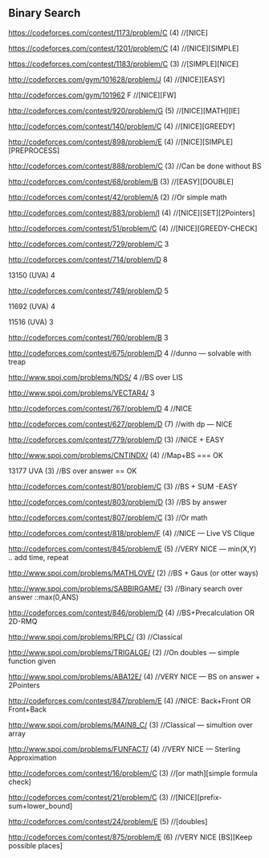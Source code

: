 ## Binary Search

https://codeforces.com/contest/1173/problem/C (4) //[NICE]

https://codeforces.com/contest/1201/problem/C (4) //[NICE][SIMPLE]

https://codeforces.com/contest/1183/problem/C (3) //[SIMPLE][NICE]

http://codeforces.com/gym/101628/problem/J (4) //[NICE][EASY]

http://codeforces.com/gym/101962 F //[NICE][FW]

http://codeforces.com/contest/920/problem/G (5) //[NICE][MATH][IE]

http://codeforces.com/contest/140/problem/C (4) //[NICE][GREEDY]

http://codeforces.com/contest/898/problem/E (4) //[NICE][SIMPLE][PREPROCESS]

http://codeforces.com/contest/888/problem/C (3) //Can be done without BS

http://codeforces.com/contest/68/problem/B (3) //[EASY][DOUBLE]

http://codeforces.com/contest/42/problem/A (2) //Or simple math

http://codeforces.com/contest/883/problem/I (4) //[NICE][SET][2Pointers]

http://codeforces.com/contest/51/problem/C (4) //[NICE][GREEDY-CHECK]

http://codeforces.com/contest/729/problem/C 3

http://codeforces.com/contest/714/problem/D 8

13150 (UVA) 4

http://codeforces.com/contest/749/problem/D 5

11692 (UVA) 4

11516 (UVA) 3

http://codeforces.com/contest/760/problem/B 3

http://codeforces.com/contest/675/problem/D 4 //dunno — solvable with treap

http://www.spoj.com/problems/NDS/ 4 //BS over LIS

http://www.spoj.com/problems/VECTAR4/ 3

http://codeforces.com/contest/767/problem/D 4 //NICE

http://codeforces.com/contest/627/problem/D (7) //with dp — NICE

http://codeforces.com/contest/779/problem/D (3) //NICE + EASY

http://www.spoj.com/problems/CNTINDX/ (4) //Map+BS === OK

13177 UVA (3) //BS over answer == OK

http://codeforces.com/contest/801/problem/C (3) //BS + SUM -EASY

http://codeforces.com/contest/803/problem/D (3) //BS by answer

http://codeforces.com/contest/807/problem/C (3) //Or math

http://codeforces.com/contest/818/problem/F (4) //NICE — Live VS Clique

http://codeforces.com/contest/845/problem/E (5) //VERY NICE — min(X,Y) .. add time, repeat

http://www.spoj.com/problems/MATHLOVE/ (2) //BS + Gaus (or otter ways)

http://www.spoj.com/problems/SABBIRGAME/ (3) //Binary search over answer ::max(0,ANS)

http://codeforces.com/contest/846/problem/D (4) //BS+Precalculation OR 2D-RMQ

http://www.spoj.com/problems/RPLC/ (3) //Classical

http://www.spoj.com/problems/TRIGALGE/ (2) //On doubles — simple function given

http://www.spoj.com/problems/ABA12E/ (4) //VERY NICE — BS on answer + 2Pointers

http://codeforces.com/contest/847/problem/E (4) //NICE: Back+Front OR Front+Back

http://www.spoj.com/problems/MAIN8_C/ (3) //Classical — simultion over array

http://www.spoj.com/problems/FUNFACT/ (4) //VERY NICE — Sterling Approximation

http://codeforces.com/contest/16/problem/C (3) //[or math][simple formula check]

http://codeforces.com/contest/21/problem/C (3) //[NICE][prefix-sum+lower_bound]

http://codeforces.com/contest/24/problem/E (5) //[doubles]

http://codeforces.com/contest/875/problem/E (6) //VERY NICE [BS][Keep possible places]
